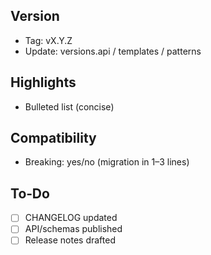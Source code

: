 ## Version
- Tag: vX.Y.Z
- Update: versions.api / templates / patterns

## Highlights
- Bulleted list (concise)

## Compatibility
- Breaking: yes/no (migration in 1–3 lines)

## To‑Do
- [ ] CHANGELOG updated
- [ ] API/schemas published
- [ ] Release notes drafted
